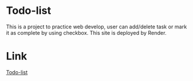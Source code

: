 # Todo-list
This is a project to practice web develop, user can add/delete task or mark it as complete by using checkbox.
This site is deployed by Render.
# Link
[Todo-list](https://todo-list-8nm8.onrender.com)

